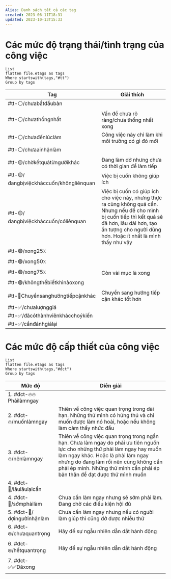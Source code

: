 ```yaml
---
Alias: Danh sách tất cả các tag
created: 2023-06-11T18:31
updated: 2023-10-13T15:33
---
```

# Các mức độ trạng thái/tình trạng của công việc
```dataview
List 
flatten file.etags as tags
Where startswith(tags,"#tt")
Group by tags
```


| Tag                                     | Giải thích                                                                                                                                                                                                         |
| --------------------------------------- | ------------------------------------------------------------------------------------------------------------------------------------------------------------------------------------------------------------------ |
| #tt-⚪/chưabắtđầubàn                    |                                                                                                                                                                                                                    |
| #tt-⚪/chưathốngnhất                    | Vấn đề chưa rõ ràng/chưa thống nhất xong                                                                                                                                                                           |
| #tt-⚪/chưađếnlúclàm                    | Công việc này chỉ làm khi môi trường có gì đó mới                                                                                                                                                                  |
| #tt-⚪/chưaainhậnlàm                    |                                                                                                                                                                                                                    |
| #tt-🟡/chờkếtquảtừngườikhác             | Đang làm dở nhưng chưa có thời gian để làm tiếp                                                                                                                                                                    |
| #tt-🟡/đangbịviệckháccuốn/khôngliênquan | Việc bị cuốn không giúp ích                                                                                                                                                                                        |
| #tt-🟡/đangbịviệckháccuốn/cóliênquan    | Việc bị cuốn có giúp ích cho việc này, nhưng thực ra cũng không quá cần. Nhưng nếu để cho mình bị cuốn tiếp thì kết quả sẽ đã hơn, lâu dài hơn, tạo ấn tượng cho người dùng hơn. Hoặc ít nhất là mình thấy như vậy |
| #tt-🟢/xong25٪                          |                                                                                                                                                                                                                    |
| #tt-🟢/xong50٪                          |                                                                                                                                                                                                                    |
| #tt-🟢/xong75٪                          | Còn vài mục là xong                                                                                                                                                                                                |
| #tt-🟢/khôngthểbiếtkhinàoxong           |                                                                                                                                                                                                                    |
| #tt-🔀Chuyểnsanghướngtiếpcậnkhác        | Chuyển sang hướng tiếp cận khác tốt hơn                                                                                                                                                                            |
| #tt-✅/chưalượnggiá                     |                                                                                                                                                                                                                    |
| #tt-✅/đãcóthànhviênkhácchoýkiến        |                                                                                                                                                                                                                    |
| #tt-✅/cầnđánhgiálại                    |                                                                                                                                                                                                                    |

# Các mức độ cấp thiết của công việc
```dataview
List 
flatten file.etags as tags
Where startswith(tags,"#đct")
Group by tags
```
| Mức độ                     | Diễn giải                                                                                                                                                                                                                                                                            |
| -------------------------- | ------------------------------------------------------------------------------------------------------------------------------------------------------------------------------------------------------------------------------------------------------------------------------------ |
| 1. #đct-🔥🔥Phảilàmngay    |                                                                                                                                                                                                                                                                                      |
| 2. #đct-🔥/muốnlàmngay     | Thiên về công việc quan trọng trong dài hạn. Những thứ mình có hứng thú và chỉ muốn được làm nó hoài, hoặc nếu không làm cảm thấy nhức đầu                                                                                                                                           |
| 3. #đct-🔥/nênlàmngay      | Thiên về công việc quan trọng trong ngắn hạn. Chưa làm ngay do phải ưu tiên nguồn lực cho những thứ phải làm ngay hay muốn làm ngay khác. Hoặc là phải làm ngay nhưng do đang làm rồi nên cũng không cần phải ép mình. Những thứ mình cần phải ép bản thân để đạt được thứ mình muốn |
| 4. #đct-🍃/lâulâulạicần    |                                                                                                                                                                                                                                                                                      |
| 4. #đct-🍃/sớmphảilàm      | Chưa cần làm ngay nhưng sẽ sớm phải làm. Đang chờ các điều kiện hội đủ                                                                                                                                                                                                               |
| 5. #đct-🍃/đợingườinhậnlàm | Chưa cần làm ngay nhưng nếu có người làm giúp thì cũng đỡ được nhiều thứ                                                                                                                                                                                                             |
| 6. #đct-❄️/chưaquantrọng   | Hãy để sự ngẫu nhiên dẫn dắt hành động                                                                                                                                                                                                                                               |
| 6. #đct-❄️/hếtquantrọng    | Hãy để sự ngẫu nhiên dẫn dắt hành động                                                                                                                                                                                                                                               |
| 7. #đct-✅✅Đãxong         |                                                                                                                                                                                                                                                                                      |
|                            |                                                                                                                                                                                                                                                                                      |
